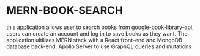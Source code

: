 # MERN-BOOK-SEARCH
this application allows user to search books from google-book-library-api, users can create an account and log in to save books as they want. The application ultilizes MERN stack with  a React front-end and MongoDB database back-end.  Apollo Server to use GraphQL queries and mutations
